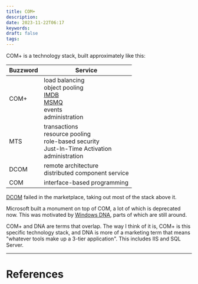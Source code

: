 ```yaml
---
title: COM+
description: 
date: 2023-11-22T06:17
keywords: 
draft: false
tags:
---
```

COM+ is a technology stack, built approximately like this:

| Buzzword | Service|
|---|---|
| COM+ | load balancing<br/>object pooling<br/>[IMDB](/notes/)<br/>[MSMQ](/notes/)<br/>events<br/>administration |
| MTS | transactions<br/>resource pooling<br/>role-based security<br/>Just-In-Time Activation<br/>administration |
| DCOM | remote architecture<br/>distributed component service |
| COM | interface-based programming |

[DCOM](/notes/computer/microsoft/com/dcom) failed in the marketplace, taking out most of the stack above it.  

Microsoft built a monument on top of COM, a lot of  which is deprecated now.  This was motivated by [Windows DNA](/notes/computer/microsoft/com/com-plus/windows-dna), parts of which are still around.

COM+ and DNA are terms that overlap.  The way I think of it is, COM+ is this specific technology stack, and DNA is more of a marketing term that means "whatever tools make up a 3-tier application".  This includes IIS and SQL Server.

---
# References
